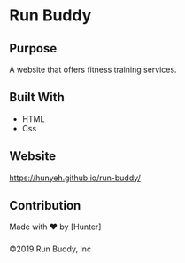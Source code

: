 # Run Buddy

## Purpose
A website that offers fitness training services.

## Built With
* HTML
* Css

## Website
https://hunyeh.github.io/run-buddy/

## Contribution
Made with ❤️ by [Hunter]

### 

©️2019 Run Buddy, Inc

